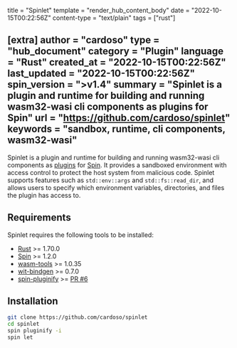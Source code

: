 title = "Spinlet"
template = "render_hub_content_body"
date = "2022-10-15T00:22:56Z"
content-type = "text/plain"
tags = ["rust"]

[extra]
author = "cardoso"
type = "hub_document"
category = "Plugin"
language = "Rust"
created_at = "2022-10-15T00:22:56Z"
last_updated = "2022-10-15T00:22:56Z"
spin_version = ">v1.4"
summary = "Spinlet is a plugin and runtime for building and running wasm32-wasi cli components as plugins for Spin"
url = "https://github.com/cardoso/spinlet"
keywords = "sandbox, runtime, cli components, wasm32-wasi"
---


Spinlet is a plugin and runtime for building and running wasm32-wasi cli components as  [plugins](https://github.com/spinframework/spin-plugins) for  [Spin](https://github.com/spinframework/spin). It provides a sandboxed environment with access control to protect the host system from malicious code. Spinlet supports features such as `std::env::args` and `std::fs::read_dir`, and allows users to specify which environment variables, directories, and files the plugin has access to.

## Requirements

Spinlet requires the following tools to be installed:

- [Rust](https://www.rust-lang.org/) >= 1.70.0
- [Spin](https://github.com/spinframework/spin) >= 1.2.0
- [wasm-tools](https://github.com/wasmtime/wasm-tools) >= 1.0.35
- [wit-bindgen](https://github.com/wasmtime/wasm-tools) >= 0.7.0
- [spin-pluginify](https://github.com/itowlson/spin-pluginify) >= [PR #6](https://github.com/itowlson/spin-pluginify/pull/6)

## Installation

```bash
git clone https://github.com/cardoso/spinlet
cd spinlet
spin pluginify -i
spin let
```
